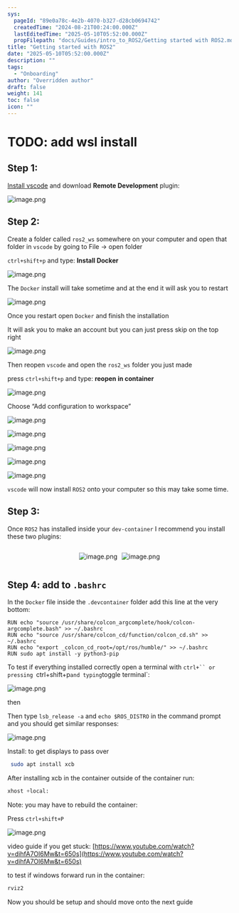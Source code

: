 ```yaml
---
sys:
  pageId: "89e0a78c-4e2b-4070-b327-d28cb0694742"
  createdTime: "2024-08-21T00:24:00.000Z"
  lastEditedTime: "2025-05-10T05:52:00.000Z"
  propFilepath: "docs/Guides/intro_to_ROS2/Getting started with ROS2.md"
title: "Getting started with ROS2"
date: "2025-05-10T05:52:00.000Z"
description: ""
tags:
  - "Onboarding"
author: "Overridden author"
draft: false
weight: 141
toc: false
icon: ""
---
```


# TODO: add wsl install

## Step 1:

[Install vscode](https://code.visualstudio.com/download) and download **Remote Development** plugin:

![image.png](https://prod-files-secure.s3.us-west-2.amazonaws.com/d518164a-d88e-44d1-a4ee-3adb3bd8bce0/efb52993-1881-4a40-b95e-6f020334f022/image.png?X-Amz-Algorithm=AWS4-HMAC-SHA256&X-Amz-Content-Sha256=UNSIGNED-PAYLOAD&X-Amz-Credential=ASIAZI2LB4662JK2O7M4%2F20250615%2Fus-west-2%2Fs3%2Faws4_request&X-Amz-Date=20250615T050927Z&X-Amz-Expires=3600&X-Amz-Security-Token=IQoJb3JpZ2luX2VjEFQaCXVzLXdlc3QtMiJHMEUCIDgmLqMFg8XoMWlSto4u%2BTpJ7yXYxh7ksJKBGirUkJP5AiEAwbFutQjeSCARUB7Ww9RtY%2BhzuiUJRX30TYRbEmxG8MUq%2FwMIPRAAGgw2Mzc0MjMxODM4MDUiDAtCE8XEyHhgiCNMQyrcA96w2UzkRjHN0KqojfnAS7%2FJZS%2BhUVDpWvncNTVYKYa4mZlDDE7OlDjmntpoEjCjMgOIpsAToN4Jkpl71H1qCZnc6bg9yI9G33DPtaayIK3xvcQBfjZrE4VBjlY6461F7qDTUMLI0FCOZ%2FfEc1BWWN2yJndQWf6y%2FdawRHTiSofl1Q2XrY2sWpVqvRC0ODzETYzbfDoWvJU9irgqS4oSn47Eg7OgKcVz9wOZC4PdsthpZcngN0lX4%2B1%2FDzeWIppgteHAbGpYgBefZMDRJ4zf7Ft7DsUvghSZdAWy0syWQHDZiZxL70MY%2B3ef9izP%2FwR%2Fs5ze9B7MhMd6oSYuflV4m62xwL4NzPvyxV6%2FHlBgtngudQoI%2BoOPhbOpHoSg0ezhgXEwYlLnKgMmw2huOhw6O0PpWMFQiZR8VFwblZhnNYfugA%2FOA4%2Ff%2BJV%2FIHDQ67hxR5WjPWfOf9dxkQYmALdJ6chNOAGz1rmWgEKJyPCPNs2iYr%2F4YoKx7a4JWZU%2FjrswVFXCP0AGzw9IEQsRUpcITbAL1MHG0KR1X5w%2B%2Bs8MbxmG7MBg0GOw8tnsXHtPz7%2F2sVyfwlkVXAWs%2FPEGHoU8HMtlvVxSJc%2BuXGNg%2BQHK1jMEV0OMjVUzbfLYg%2FngMKD%2FuMIGOqUBl2MXogPWH5kFNiytu3w%2F%2FBRveP6C%2B6Uesqm4yRBIr5U2SIeqRVYfJIHnF8GxCSl8kqVBW8p75o%2BzJ9PSpbEXZRAMDQOD2XYD1DICfYXbxLrUuuFwe%2B6XzmKC2xuFSI5p7oZ1Ev4K9q%2BOkE4YgqX9K2QYDJqldBYp%2F8%2FbQXD%2Bt7yxgVefSNTEtMSj%2BFBUZX3ykARqzEpxZ%2FhdOMhqiJrXUocAy8ZH&X-Amz-Signature=8da64f03f44af1a39f950c54be92a633e02f3a55e41f90ffc35a3a61841cbad9&X-Amz-SignedHeaders=host&x-amz-checksum-mode=ENABLED&x-id=GetObject)

## Step 2:

Create a folder called `ros2_ws` somewhere on your computer and open that folder in `vscode` by going to File → open folder 

`ctrl+shift+p` and type: **Install Docker**

![image.png](https://prod-files-secure.s3.us-west-2.amazonaws.com/d518164a-d88e-44d1-a4ee-3adb3bd8bce0/2269dc0e-1cd5-47ff-bceb-c04ad9b2eab0/image.png?X-Amz-Algorithm=AWS4-HMAC-SHA256&X-Amz-Content-Sha256=UNSIGNED-PAYLOAD&X-Amz-Credential=ASIAZI2LB4662JK2O7M4%2F20250615%2Fus-west-2%2Fs3%2Faws4_request&X-Amz-Date=20250615T050927Z&X-Amz-Expires=3600&X-Amz-Security-Token=IQoJb3JpZ2luX2VjEFQaCXVzLXdlc3QtMiJHMEUCIDgmLqMFg8XoMWlSto4u%2BTpJ7yXYxh7ksJKBGirUkJP5AiEAwbFutQjeSCARUB7Ww9RtY%2BhzuiUJRX30TYRbEmxG8MUq%2FwMIPRAAGgw2Mzc0MjMxODM4MDUiDAtCE8XEyHhgiCNMQyrcA96w2UzkRjHN0KqojfnAS7%2FJZS%2BhUVDpWvncNTVYKYa4mZlDDE7OlDjmntpoEjCjMgOIpsAToN4Jkpl71H1qCZnc6bg9yI9G33DPtaayIK3xvcQBfjZrE4VBjlY6461F7qDTUMLI0FCOZ%2FfEc1BWWN2yJndQWf6y%2FdawRHTiSofl1Q2XrY2sWpVqvRC0ODzETYzbfDoWvJU9irgqS4oSn47Eg7OgKcVz9wOZC4PdsthpZcngN0lX4%2B1%2FDzeWIppgteHAbGpYgBefZMDRJ4zf7Ft7DsUvghSZdAWy0syWQHDZiZxL70MY%2B3ef9izP%2FwR%2Fs5ze9B7MhMd6oSYuflV4m62xwL4NzPvyxV6%2FHlBgtngudQoI%2BoOPhbOpHoSg0ezhgXEwYlLnKgMmw2huOhw6O0PpWMFQiZR8VFwblZhnNYfugA%2FOA4%2Ff%2BJV%2FIHDQ67hxR5WjPWfOf9dxkQYmALdJ6chNOAGz1rmWgEKJyPCPNs2iYr%2F4YoKx7a4JWZU%2FjrswVFXCP0AGzw9IEQsRUpcITbAL1MHG0KR1X5w%2B%2Bs8MbxmG7MBg0GOw8tnsXHtPz7%2F2sVyfwlkVXAWs%2FPEGHoU8HMtlvVxSJc%2BuXGNg%2BQHK1jMEV0OMjVUzbfLYg%2FngMKD%2FuMIGOqUBl2MXogPWH5kFNiytu3w%2F%2FBRveP6C%2B6Uesqm4yRBIr5U2SIeqRVYfJIHnF8GxCSl8kqVBW8p75o%2BzJ9PSpbEXZRAMDQOD2XYD1DICfYXbxLrUuuFwe%2B6XzmKC2xuFSI5p7oZ1Ev4K9q%2BOkE4YgqX9K2QYDJqldBYp%2F8%2FbQXD%2Bt7yxgVefSNTEtMSj%2BFBUZX3ykARqzEpxZ%2FhdOMhqiJrXUocAy8ZH&X-Amz-Signature=3a819cfb2a2c9b907100f724cd27505ce60fa6c22eb95896ca11841a811efeef&X-Amz-SignedHeaders=host&x-amz-checksum-mode=ENABLED&x-id=GetObject)

The `Docker` install will take sometime and at the end it will ask you to restart

![image.png](https://prod-files-secure.s3.us-west-2.amazonaws.com/d518164a-d88e-44d1-a4ee-3adb3bd8bce0/ed233f78-be33-4b1f-b89c-9c346c0e961e/image.png?X-Amz-Algorithm=AWS4-HMAC-SHA256&X-Amz-Content-Sha256=UNSIGNED-PAYLOAD&X-Amz-Credential=ASIAZI2LB4662JK2O7M4%2F20250615%2Fus-west-2%2Fs3%2Faws4_request&X-Amz-Date=20250615T050927Z&X-Amz-Expires=3600&X-Amz-Security-Token=IQoJb3JpZ2luX2VjEFQaCXVzLXdlc3QtMiJHMEUCIDgmLqMFg8XoMWlSto4u%2BTpJ7yXYxh7ksJKBGirUkJP5AiEAwbFutQjeSCARUB7Ww9RtY%2BhzuiUJRX30TYRbEmxG8MUq%2FwMIPRAAGgw2Mzc0MjMxODM4MDUiDAtCE8XEyHhgiCNMQyrcA96w2UzkRjHN0KqojfnAS7%2FJZS%2BhUVDpWvncNTVYKYa4mZlDDE7OlDjmntpoEjCjMgOIpsAToN4Jkpl71H1qCZnc6bg9yI9G33DPtaayIK3xvcQBfjZrE4VBjlY6461F7qDTUMLI0FCOZ%2FfEc1BWWN2yJndQWf6y%2FdawRHTiSofl1Q2XrY2sWpVqvRC0ODzETYzbfDoWvJU9irgqS4oSn47Eg7OgKcVz9wOZC4PdsthpZcngN0lX4%2B1%2FDzeWIppgteHAbGpYgBefZMDRJ4zf7Ft7DsUvghSZdAWy0syWQHDZiZxL70MY%2B3ef9izP%2FwR%2Fs5ze9B7MhMd6oSYuflV4m62xwL4NzPvyxV6%2FHlBgtngudQoI%2BoOPhbOpHoSg0ezhgXEwYlLnKgMmw2huOhw6O0PpWMFQiZR8VFwblZhnNYfugA%2FOA4%2Ff%2BJV%2FIHDQ67hxR5WjPWfOf9dxkQYmALdJ6chNOAGz1rmWgEKJyPCPNs2iYr%2F4YoKx7a4JWZU%2FjrswVFXCP0AGzw9IEQsRUpcITbAL1MHG0KR1X5w%2B%2Bs8MbxmG7MBg0GOw8tnsXHtPz7%2F2sVyfwlkVXAWs%2FPEGHoU8HMtlvVxSJc%2BuXGNg%2BQHK1jMEV0OMjVUzbfLYg%2FngMKD%2FuMIGOqUBl2MXogPWH5kFNiytu3w%2F%2FBRveP6C%2B6Uesqm4yRBIr5U2SIeqRVYfJIHnF8GxCSl8kqVBW8p75o%2BzJ9PSpbEXZRAMDQOD2XYD1DICfYXbxLrUuuFwe%2B6XzmKC2xuFSI5p7oZ1Ev4K9q%2BOkE4YgqX9K2QYDJqldBYp%2F8%2FbQXD%2Bt7yxgVefSNTEtMSj%2BFBUZX3ykARqzEpxZ%2FhdOMhqiJrXUocAy8ZH&X-Amz-Signature=13e7b269c3132f83f032aaf81da63ebcdebc259fd5a0ae874ed102f96cb18092&X-Amz-SignedHeaders=host&x-amz-checksum-mode=ENABLED&x-id=GetObject)

Once you restart open `Docker` and finish the installation

It will ask you to make an account but you can just press skip on the top right

![image.png](https://prod-files-secure.s3.us-west-2.amazonaws.com/d518164a-d88e-44d1-a4ee-3adb3bd8bce0/21010ad9-1659-4fd9-9f59-9932a09b2a3d/image.png?X-Amz-Algorithm=AWS4-HMAC-SHA256&X-Amz-Content-Sha256=UNSIGNED-PAYLOAD&X-Amz-Credential=ASIAZI2LB4662JK2O7M4%2F20250615%2Fus-west-2%2Fs3%2Faws4_request&X-Amz-Date=20250615T050927Z&X-Amz-Expires=3600&X-Amz-Security-Token=IQoJb3JpZ2luX2VjEFQaCXVzLXdlc3QtMiJHMEUCIDgmLqMFg8XoMWlSto4u%2BTpJ7yXYxh7ksJKBGirUkJP5AiEAwbFutQjeSCARUB7Ww9RtY%2BhzuiUJRX30TYRbEmxG8MUq%2FwMIPRAAGgw2Mzc0MjMxODM4MDUiDAtCE8XEyHhgiCNMQyrcA96w2UzkRjHN0KqojfnAS7%2FJZS%2BhUVDpWvncNTVYKYa4mZlDDE7OlDjmntpoEjCjMgOIpsAToN4Jkpl71H1qCZnc6bg9yI9G33DPtaayIK3xvcQBfjZrE4VBjlY6461F7qDTUMLI0FCOZ%2FfEc1BWWN2yJndQWf6y%2FdawRHTiSofl1Q2XrY2sWpVqvRC0ODzETYzbfDoWvJU9irgqS4oSn47Eg7OgKcVz9wOZC4PdsthpZcngN0lX4%2B1%2FDzeWIppgteHAbGpYgBefZMDRJ4zf7Ft7DsUvghSZdAWy0syWQHDZiZxL70MY%2B3ef9izP%2FwR%2Fs5ze9B7MhMd6oSYuflV4m62xwL4NzPvyxV6%2FHlBgtngudQoI%2BoOPhbOpHoSg0ezhgXEwYlLnKgMmw2huOhw6O0PpWMFQiZR8VFwblZhnNYfugA%2FOA4%2Ff%2BJV%2FIHDQ67hxR5WjPWfOf9dxkQYmALdJ6chNOAGz1rmWgEKJyPCPNs2iYr%2F4YoKx7a4JWZU%2FjrswVFXCP0AGzw9IEQsRUpcITbAL1MHG0KR1X5w%2B%2Bs8MbxmG7MBg0GOw8tnsXHtPz7%2F2sVyfwlkVXAWs%2FPEGHoU8HMtlvVxSJc%2BuXGNg%2BQHK1jMEV0OMjVUzbfLYg%2FngMKD%2FuMIGOqUBl2MXogPWH5kFNiytu3w%2F%2FBRveP6C%2B6Uesqm4yRBIr5U2SIeqRVYfJIHnF8GxCSl8kqVBW8p75o%2BzJ9PSpbEXZRAMDQOD2XYD1DICfYXbxLrUuuFwe%2B6XzmKC2xuFSI5p7oZ1Ev4K9q%2BOkE4YgqX9K2QYDJqldBYp%2F8%2FbQXD%2Bt7yxgVefSNTEtMSj%2BFBUZX3ykARqzEpxZ%2FhdOMhqiJrXUocAy8ZH&X-Amz-Signature=08dadf3d07caeced25c8bce49008e1962878c00fa78749802cbdae3e89acc269&X-Amz-SignedHeaders=host&x-amz-checksum-mode=ENABLED&x-id=GetObject)

Then reopen `vscode` and open the `ros2_ws` folder you just made

press `ctrl+shift+p` and type: **reopen in container**

![image.png](https://prod-files-secure.s3.us-west-2.amazonaws.com/d518164a-d88e-44d1-a4ee-3adb3bd8bce0/4e93b8c2-41ad-488c-8095-c74205196118/image.png?X-Amz-Algorithm=AWS4-HMAC-SHA256&X-Amz-Content-Sha256=UNSIGNED-PAYLOAD&X-Amz-Credential=ASIAZI2LB4662JK2O7M4%2F20250615%2Fus-west-2%2Fs3%2Faws4_request&X-Amz-Date=20250615T050927Z&X-Amz-Expires=3600&X-Amz-Security-Token=IQoJb3JpZ2luX2VjEFQaCXVzLXdlc3QtMiJHMEUCIDgmLqMFg8XoMWlSto4u%2BTpJ7yXYxh7ksJKBGirUkJP5AiEAwbFutQjeSCARUB7Ww9RtY%2BhzuiUJRX30TYRbEmxG8MUq%2FwMIPRAAGgw2Mzc0MjMxODM4MDUiDAtCE8XEyHhgiCNMQyrcA96w2UzkRjHN0KqojfnAS7%2FJZS%2BhUVDpWvncNTVYKYa4mZlDDE7OlDjmntpoEjCjMgOIpsAToN4Jkpl71H1qCZnc6bg9yI9G33DPtaayIK3xvcQBfjZrE4VBjlY6461F7qDTUMLI0FCOZ%2FfEc1BWWN2yJndQWf6y%2FdawRHTiSofl1Q2XrY2sWpVqvRC0ODzETYzbfDoWvJU9irgqS4oSn47Eg7OgKcVz9wOZC4PdsthpZcngN0lX4%2B1%2FDzeWIppgteHAbGpYgBefZMDRJ4zf7Ft7DsUvghSZdAWy0syWQHDZiZxL70MY%2B3ef9izP%2FwR%2Fs5ze9B7MhMd6oSYuflV4m62xwL4NzPvyxV6%2FHlBgtngudQoI%2BoOPhbOpHoSg0ezhgXEwYlLnKgMmw2huOhw6O0PpWMFQiZR8VFwblZhnNYfugA%2FOA4%2Ff%2BJV%2FIHDQ67hxR5WjPWfOf9dxkQYmALdJ6chNOAGz1rmWgEKJyPCPNs2iYr%2F4YoKx7a4JWZU%2FjrswVFXCP0AGzw9IEQsRUpcITbAL1MHG0KR1X5w%2B%2Bs8MbxmG7MBg0GOw8tnsXHtPz7%2F2sVyfwlkVXAWs%2FPEGHoU8HMtlvVxSJc%2BuXGNg%2BQHK1jMEV0OMjVUzbfLYg%2FngMKD%2FuMIGOqUBl2MXogPWH5kFNiytu3w%2F%2FBRveP6C%2B6Uesqm4yRBIr5U2SIeqRVYfJIHnF8GxCSl8kqVBW8p75o%2BzJ9PSpbEXZRAMDQOD2XYD1DICfYXbxLrUuuFwe%2B6XzmKC2xuFSI5p7oZ1Ev4K9q%2BOkE4YgqX9K2QYDJqldBYp%2F8%2FbQXD%2Bt7yxgVefSNTEtMSj%2BFBUZX3ykARqzEpxZ%2FhdOMhqiJrXUocAy8ZH&X-Amz-Signature=7ba554fac603b5e0feb28b62fb3fe9d30c37f31a64af8d7adb7c294ff1323ac1&X-Amz-SignedHeaders=host&x-amz-checksum-mode=ENABLED&x-id=GetObject)

Choose “Add configuration to workspace”

![image.png](https://prod-files-secure.s3.us-west-2.amazonaws.com/d518164a-d88e-44d1-a4ee-3adb3bd8bce0/9560b282-5060-4989-ba37-97e7b2c22476/image.png?X-Amz-Algorithm=AWS4-HMAC-SHA256&X-Amz-Content-Sha256=UNSIGNED-PAYLOAD&X-Amz-Credential=ASIAZI2LB4662JK2O7M4%2F20250615%2Fus-west-2%2Fs3%2Faws4_request&X-Amz-Date=20250615T050927Z&X-Amz-Expires=3600&X-Amz-Security-Token=IQoJb3JpZ2luX2VjEFQaCXVzLXdlc3QtMiJHMEUCIDgmLqMFg8XoMWlSto4u%2BTpJ7yXYxh7ksJKBGirUkJP5AiEAwbFutQjeSCARUB7Ww9RtY%2BhzuiUJRX30TYRbEmxG8MUq%2FwMIPRAAGgw2Mzc0MjMxODM4MDUiDAtCE8XEyHhgiCNMQyrcA96w2UzkRjHN0KqojfnAS7%2FJZS%2BhUVDpWvncNTVYKYa4mZlDDE7OlDjmntpoEjCjMgOIpsAToN4Jkpl71H1qCZnc6bg9yI9G33DPtaayIK3xvcQBfjZrE4VBjlY6461F7qDTUMLI0FCOZ%2FfEc1BWWN2yJndQWf6y%2FdawRHTiSofl1Q2XrY2sWpVqvRC0ODzETYzbfDoWvJU9irgqS4oSn47Eg7OgKcVz9wOZC4PdsthpZcngN0lX4%2B1%2FDzeWIppgteHAbGpYgBefZMDRJ4zf7Ft7DsUvghSZdAWy0syWQHDZiZxL70MY%2B3ef9izP%2FwR%2Fs5ze9B7MhMd6oSYuflV4m62xwL4NzPvyxV6%2FHlBgtngudQoI%2BoOPhbOpHoSg0ezhgXEwYlLnKgMmw2huOhw6O0PpWMFQiZR8VFwblZhnNYfugA%2FOA4%2Ff%2BJV%2FIHDQ67hxR5WjPWfOf9dxkQYmALdJ6chNOAGz1rmWgEKJyPCPNs2iYr%2F4YoKx7a4JWZU%2FjrswVFXCP0AGzw9IEQsRUpcITbAL1MHG0KR1X5w%2B%2Bs8MbxmG7MBg0GOw8tnsXHtPz7%2F2sVyfwlkVXAWs%2FPEGHoU8HMtlvVxSJc%2BuXGNg%2BQHK1jMEV0OMjVUzbfLYg%2FngMKD%2FuMIGOqUBl2MXogPWH5kFNiytu3w%2F%2FBRveP6C%2B6Uesqm4yRBIr5U2SIeqRVYfJIHnF8GxCSl8kqVBW8p75o%2BzJ9PSpbEXZRAMDQOD2XYD1DICfYXbxLrUuuFwe%2B6XzmKC2xuFSI5p7oZ1Ev4K9q%2BOkE4YgqX9K2QYDJqldBYp%2F8%2FbQXD%2Bt7yxgVefSNTEtMSj%2BFBUZX3ykARqzEpxZ%2FhdOMhqiJrXUocAy8ZH&X-Amz-Signature=a3f9025834e26153308046e7a3c83d8d65e9bfd80d65a1e81930b5df54872d7f&X-Amz-SignedHeaders=host&x-amz-checksum-mode=ENABLED&x-id=GetObject)

![image.png](https://prod-files-secure.s3.us-west-2.amazonaws.com/d518164a-d88e-44d1-a4ee-3adb3bd8bce0/2ee63f81-886b-48e8-a553-dc6e5eac99e4/image.png?X-Amz-Algorithm=AWS4-HMAC-SHA256&X-Amz-Content-Sha256=UNSIGNED-PAYLOAD&X-Amz-Credential=ASIAZI2LB4662JK2O7M4%2F20250615%2Fus-west-2%2Fs3%2Faws4_request&X-Amz-Date=20250615T050927Z&X-Amz-Expires=3600&X-Amz-Security-Token=IQoJb3JpZ2luX2VjEFQaCXVzLXdlc3QtMiJHMEUCIDgmLqMFg8XoMWlSto4u%2BTpJ7yXYxh7ksJKBGirUkJP5AiEAwbFutQjeSCARUB7Ww9RtY%2BhzuiUJRX30TYRbEmxG8MUq%2FwMIPRAAGgw2Mzc0MjMxODM4MDUiDAtCE8XEyHhgiCNMQyrcA96w2UzkRjHN0KqojfnAS7%2FJZS%2BhUVDpWvncNTVYKYa4mZlDDE7OlDjmntpoEjCjMgOIpsAToN4Jkpl71H1qCZnc6bg9yI9G33DPtaayIK3xvcQBfjZrE4VBjlY6461F7qDTUMLI0FCOZ%2FfEc1BWWN2yJndQWf6y%2FdawRHTiSofl1Q2XrY2sWpVqvRC0ODzETYzbfDoWvJU9irgqS4oSn47Eg7OgKcVz9wOZC4PdsthpZcngN0lX4%2B1%2FDzeWIppgteHAbGpYgBefZMDRJ4zf7Ft7DsUvghSZdAWy0syWQHDZiZxL70MY%2B3ef9izP%2FwR%2Fs5ze9B7MhMd6oSYuflV4m62xwL4NzPvyxV6%2FHlBgtngudQoI%2BoOPhbOpHoSg0ezhgXEwYlLnKgMmw2huOhw6O0PpWMFQiZR8VFwblZhnNYfugA%2FOA4%2Ff%2BJV%2FIHDQ67hxR5WjPWfOf9dxkQYmALdJ6chNOAGz1rmWgEKJyPCPNs2iYr%2F4YoKx7a4JWZU%2FjrswVFXCP0AGzw9IEQsRUpcITbAL1MHG0KR1X5w%2B%2Bs8MbxmG7MBg0GOw8tnsXHtPz7%2F2sVyfwlkVXAWs%2FPEGHoU8HMtlvVxSJc%2BuXGNg%2BQHK1jMEV0OMjVUzbfLYg%2FngMKD%2FuMIGOqUBl2MXogPWH5kFNiytu3w%2F%2FBRveP6C%2B6Uesqm4yRBIr5U2SIeqRVYfJIHnF8GxCSl8kqVBW8p75o%2BzJ9PSpbEXZRAMDQOD2XYD1DICfYXbxLrUuuFwe%2B6XzmKC2xuFSI5p7oZ1Ev4K9q%2BOkE4YgqX9K2QYDJqldBYp%2F8%2FbQXD%2Bt7yxgVefSNTEtMSj%2BFBUZX3ykARqzEpxZ%2FhdOMhqiJrXUocAy8ZH&X-Amz-Signature=f6334cadf6be89a583f2b5fc0677dd3f9527eda3463b3d11a935c6c3588bbb2b&X-Amz-SignedHeaders=host&x-amz-checksum-mode=ENABLED&x-id=GetObject)

![image.png](https://prod-files-secure.s3.us-west-2.amazonaws.com/d518164a-d88e-44d1-a4ee-3adb3bd8bce0/ae1580b2-b048-407e-aed9-b584224a7a04/image.png?X-Amz-Algorithm=AWS4-HMAC-SHA256&X-Amz-Content-Sha256=UNSIGNED-PAYLOAD&X-Amz-Credential=ASIAZI2LB4662JK2O7M4%2F20250615%2Fus-west-2%2Fs3%2Faws4_request&X-Amz-Date=20250615T050927Z&X-Amz-Expires=3600&X-Amz-Security-Token=IQoJb3JpZ2luX2VjEFQaCXVzLXdlc3QtMiJHMEUCIDgmLqMFg8XoMWlSto4u%2BTpJ7yXYxh7ksJKBGirUkJP5AiEAwbFutQjeSCARUB7Ww9RtY%2BhzuiUJRX30TYRbEmxG8MUq%2FwMIPRAAGgw2Mzc0MjMxODM4MDUiDAtCE8XEyHhgiCNMQyrcA96w2UzkRjHN0KqojfnAS7%2FJZS%2BhUVDpWvncNTVYKYa4mZlDDE7OlDjmntpoEjCjMgOIpsAToN4Jkpl71H1qCZnc6bg9yI9G33DPtaayIK3xvcQBfjZrE4VBjlY6461F7qDTUMLI0FCOZ%2FfEc1BWWN2yJndQWf6y%2FdawRHTiSofl1Q2XrY2sWpVqvRC0ODzETYzbfDoWvJU9irgqS4oSn47Eg7OgKcVz9wOZC4PdsthpZcngN0lX4%2B1%2FDzeWIppgteHAbGpYgBefZMDRJ4zf7Ft7DsUvghSZdAWy0syWQHDZiZxL70MY%2B3ef9izP%2FwR%2Fs5ze9B7MhMd6oSYuflV4m62xwL4NzPvyxV6%2FHlBgtngudQoI%2BoOPhbOpHoSg0ezhgXEwYlLnKgMmw2huOhw6O0PpWMFQiZR8VFwblZhnNYfugA%2FOA4%2Ff%2BJV%2FIHDQ67hxR5WjPWfOf9dxkQYmALdJ6chNOAGz1rmWgEKJyPCPNs2iYr%2F4YoKx7a4JWZU%2FjrswVFXCP0AGzw9IEQsRUpcITbAL1MHG0KR1X5w%2B%2Bs8MbxmG7MBg0GOw8tnsXHtPz7%2F2sVyfwlkVXAWs%2FPEGHoU8HMtlvVxSJc%2BuXGNg%2BQHK1jMEV0OMjVUzbfLYg%2FngMKD%2FuMIGOqUBl2MXogPWH5kFNiytu3w%2F%2FBRveP6C%2B6Uesqm4yRBIr5U2SIeqRVYfJIHnF8GxCSl8kqVBW8p75o%2BzJ9PSpbEXZRAMDQOD2XYD1DICfYXbxLrUuuFwe%2B6XzmKC2xuFSI5p7oZ1Ev4K9q%2BOkE4YgqX9K2QYDJqldBYp%2F8%2FbQXD%2Bt7yxgVefSNTEtMSj%2BFBUZX3ykARqzEpxZ%2FhdOMhqiJrXUocAy8ZH&X-Amz-Signature=3d39e9464c8db30e29f27b87d75abb63c88b5185d7c4f9e1c4985caa16dd261e&X-Amz-SignedHeaders=host&x-amz-checksum-mode=ENABLED&x-id=GetObject)

![image.png](https://prod-files-secure.s3.us-west-2.amazonaws.com/d518164a-d88e-44d1-a4ee-3adb3bd8bce0/53255b28-f75e-430f-b9e3-c0ac8577e42b/image.png?X-Amz-Algorithm=AWS4-HMAC-SHA256&X-Amz-Content-Sha256=UNSIGNED-PAYLOAD&X-Amz-Credential=ASIAZI2LB4662JK2O7M4%2F20250615%2Fus-west-2%2Fs3%2Faws4_request&X-Amz-Date=20250615T050927Z&X-Amz-Expires=3600&X-Amz-Security-Token=IQoJb3JpZ2luX2VjEFQaCXVzLXdlc3QtMiJHMEUCIDgmLqMFg8XoMWlSto4u%2BTpJ7yXYxh7ksJKBGirUkJP5AiEAwbFutQjeSCARUB7Ww9RtY%2BhzuiUJRX30TYRbEmxG8MUq%2FwMIPRAAGgw2Mzc0MjMxODM4MDUiDAtCE8XEyHhgiCNMQyrcA96w2UzkRjHN0KqojfnAS7%2FJZS%2BhUVDpWvncNTVYKYa4mZlDDE7OlDjmntpoEjCjMgOIpsAToN4Jkpl71H1qCZnc6bg9yI9G33DPtaayIK3xvcQBfjZrE4VBjlY6461F7qDTUMLI0FCOZ%2FfEc1BWWN2yJndQWf6y%2FdawRHTiSofl1Q2XrY2sWpVqvRC0ODzETYzbfDoWvJU9irgqS4oSn47Eg7OgKcVz9wOZC4PdsthpZcngN0lX4%2B1%2FDzeWIppgteHAbGpYgBefZMDRJ4zf7Ft7DsUvghSZdAWy0syWQHDZiZxL70MY%2B3ef9izP%2FwR%2Fs5ze9B7MhMd6oSYuflV4m62xwL4NzPvyxV6%2FHlBgtngudQoI%2BoOPhbOpHoSg0ezhgXEwYlLnKgMmw2huOhw6O0PpWMFQiZR8VFwblZhnNYfugA%2FOA4%2Ff%2BJV%2FIHDQ67hxR5WjPWfOf9dxkQYmALdJ6chNOAGz1rmWgEKJyPCPNs2iYr%2F4YoKx7a4JWZU%2FjrswVFXCP0AGzw9IEQsRUpcITbAL1MHG0KR1X5w%2B%2Bs8MbxmG7MBg0GOw8tnsXHtPz7%2F2sVyfwlkVXAWs%2FPEGHoU8HMtlvVxSJc%2BuXGNg%2BQHK1jMEV0OMjVUzbfLYg%2FngMKD%2FuMIGOqUBl2MXogPWH5kFNiytu3w%2F%2FBRveP6C%2B6Uesqm4yRBIr5U2SIeqRVYfJIHnF8GxCSl8kqVBW8p75o%2BzJ9PSpbEXZRAMDQOD2XYD1DICfYXbxLrUuuFwe%2B6XzmKC2xuFSI5p7oZ1Ev4K9q%2BOkE4YgqX9K2QYDJqldBYp%2F8%2FbQXD%2Bt7yxgVefSNTEtMSj%2BFBUZX3ykARqzEpxZ%2FhdOMhqiJrXUocAy8ZH&X-Amz-Signature=1d63b9260874d2f7aef3ad8f390e26c642304532c6a78832fc5fcbbd15a659ae&X-Amz-SignedHeaders=host&x-amz-checksum-mode=ENABLED&x-id=GetObject)

![image.png](https://prod-files-secure.s3.us-west-2.amazonaws.com/d518164a-d88e-44d1-a4ee-3adb3bd8bce0/7c562767-5af9-4ffb-97d1-327bcdf4ee00/image.png?X-Amz-Algorithm=AWS4-HMAC-SHA256&X-Amz-Content-Sha256=UNSIGNED-PAYLOAD&X-Amz-Credential=ASIAZI2LB4662JK2O7M4%2F20250615%2Fus-west-2%2Fs3%2Faws4_request&X-Amz-Date=20250615T050927Z&X-Amz-Expires=3600&X-Amz-Security-Token=IQoJb3JpZ2luX2VjEFQaCXVzLXdlc3QtMiJHMEUCIDgmLqMFg8XoMWlSto4u%2BTpJ7yXYxh7ksJKBGirUkJP5AiEAwbFutQjeSCARUB7Ww9RtY%2BhzuiUJRX30TYRbEmxG8MUq%2FwMIPRAAGgw2Mzc0MjMxODM4MDUiDAtCE8XEyHhgiCNMQyrcA96w2UzkRjHN0KqojfnAS7%2FJZS%2BhUVDpWvncNTVYKYa4mZlDDE7OlDjmntpoEjCjMgOIpsAToN4Jkpl71H1qCZnc6bg9yI9G33DPtaayIK3xvcQBfjZrE4VBjlY6461F7qDTUMLI0FCOZ%2FfEc1BWWN2yJndQWf6y%2FdawRHTiSofl1Q2XrY2sWpVqvRC0ODzETYzbfDoWvJU9irgqS4oSn47Eg7OgKcVz9wOZC4PdsthpZcngN0lX4%2B1%2FDzeWIppgteHAbGpYgBefZMDRJ4zf7Ft7DsUvghSZdAWy0syWQHDZiZxL70MY%2B3ef9izP%2FwR%2Fs5ze9B7MhMd6oSYuflV4m62xwL4NzPvyxV6%2FHlBgtngudQoI%2BoOPhbOpHoSg0ezhgXEwYlLnKgMmw2huOhw6O0PpWMFQiZR8VFwblZhnNYfugA%2FOA4%2Ff%2BJV%2FIHDQ67hxR5WjPWfOf9dxkQYmALdJ6chNOAGz1rmWgEKJyPCPNs2iYr%2F4YoKx7a4JWZU%2FjrswVFXCP0AGzw9IEQsRUpcITbAL1MHG0KR1X5w%2B%2Bs8MbxmG7MBg0GOw8tnsXHtPz7%2F2sVyfwlkVXAWs%2FPEGHoU8HMtlvVxSJc%2BuXGNg%2BQHK1jMEV0OMjVUzbfLYg%2FngMKD%2FuMIGOqUBl2MXogPWH5kFNiytu3w%2F%2FBRveP6C%2B6Uesqm4yRBIr5U2SIeqRVYfJIHnF8GxCSl8kqVBW8p75o%2BzJ9PSpbEXZRAMDQOD2XYD1DICfYXbxLrUuuFwe%2B6XzmKC2xuFSI5p7oZ1Ev4K9q%2BOkE4YgqX9K2QYDJqldBYp%2F8%2FbQXD%2Bt7yxgVefSNTEtMSj%2BFBUZX3ykARqzEpxZ%2FhdOMhqiJrXUocAy8ZH&X-Amz-Signature=5defacdc3ee07e578ec9172d0a46713ec24a097ac2aac189fd0c0e6611ffc16c&X-Amz-SignedHeaders=host&x-amz-checksum-mode=ENABLED&x-id=GetObject)

`vscode` will now install `ROS2` onto your computer so this may take some time.

## Step 3:

Once `ROS2` has installed inside your `dev-container` I recommend you install these two plugins:

<div style="display: flex;flex-direction: row; column-gap:10px; max-width: 630px;justify-content: center;">
<div>

![image.png](https://prod-files-secure.s3.us-west-2.amazonaws.com/d518164a-d88e-44d1-a4ee-3adb3bd8bce0/3fc3d550-5a54-4ba1-ba6b-faa01cdb7369/image.png?X-Amz-Algorithm=AWS4-HMAC-SHA256&X-Amz-Content-Sha256=UNSIGNED-PAYLOAD&X-Amz-Credential=ASIAZI2LB466266DUHS4%2F20250615%2Fus-west-2%2Fs3%2Faws4_request&X-Amz-Date=20250615T050932Z&X-Amz-Expires=3600&X-Amz-Security-Token=IQoJb3JpZ2luX2VjEFUaCXVzLXdlc3QtMiJGMEQCIAuMaavNehkf0jBXY3vw71CPve%2B1DrZDtNlETl4JYRcAAiAI91AVXutp5EgQ1pVkgZ2IkJbufq4QbuzXe0fQrgyrNSr%2FAwg%2BEAAaDDYzNzQyMzE4MzgwNSIMFGrheDo%2BivsSVX7BKtwDzDD8RQY4nXE5k5RB3My2VUFKR%2B%2FyBH%2Fx%2Bvz40kahglwKiKaHS2cPBHgX4pueIxVU5Y%2FAPRCAw6J9oloGEN5gngmc0okwaJfO12%2FIkEkM0r4JR2cTymy8pXTLnQk6nWQvgyRsDOrTn43cIUuiWWUdavZTJZHx%2F3lQI9RpEDpc0n%2Fbkg80BQSgkhCnbeShOq3fCCmef80cPXKFAav7XwE%2F6eCQEVQERmbcR1yJUdZYhhLsITbg6JGvtQBvAxxVd%2FSjK6jxT%2B8m1jvmaWAbn6SSSiytlD9%2Bl6iH5x0MKGxrfqolEdizN0%2BB7Tu%2FCKe4WqH1AFZp7jmiEacGZpiwz4of4O1wKGu%2FzK968AepCoLeTNlhrnwZl5%2FS%2FMiKCP1rMet6gljqyJOcj0a5%2Fjkx9p8%2Fv7Hnjg4AG%2BeCcSKSjB3E3LshR2wlQq6JpwpCc2QvG%2FlCxNv5ZPexVdvZyUw1mpcBkKQdOWwCXIkhiF%2BThEpoD2vbB2us9yntOJwkJy0jPCKJ%2BTLFRoU1NvMlY2qjjiOJ%2BJlW9IJvhQY2FP5xFuA48mwYNjrk415MzClHC7axhwPxcRRhGSpcXO%2FyXYy6khwIC2arGQ1ATOh%2FDhalmHX8fklXrOo1%2F%2B26jXNOmuAwhKi5wgY6pgH9uK6WnBJQbuxulgZD1a8U8kw%2BTrFl2the91HTWNmzHjqiij2V4I8myWbXuPkvDeqZtf4DtEJBgChgO8vjaJNV5XjkYsKTRqQr2wN7vpUjyfIj4QUYJovuFhQ3Nz7QLw0wTI%2BuN9xCW1JtbjPdSnL5QbOjBrAxHGdt%2FzNtgTX6SXmJzdguX2vVLyrehwHPpQTSgCvJh1gpjyrTgWKz%2F4cVPSHu1JSX&X-Amz-Signature=bd6c0254a198d1bb8311ef33b5d3a61ef12a33242156d0f16a9af927ac87f443&X-Amz-SignedHeaders=host&x-amz-checksum-mode=ENABLED&x-id=GetObject)

</div>
<div>

![image.png](https://prod-files-secure.s3.us-west-2.amazonaws.com/d518164a-d88e-44d1-a4ee-3adb3bd8bce0/d994cc66-13c2-4093-a5a3-f84cf4601a82/image.png?X-Amz-Algorithm=AWS4-HMAC-SHA256&X-Amz-Content-Sha256=UNSIGNED-PAYLOAD&X-Amz-Credential=ASIAZI2LB4664FDEKGIV%2F20250615%2Fus-west-2%2Fs3%2Faws4_request&X-Amz-Date=20250615T050932Z&X-Amz-Expires=3600&X-Amz-Security-Token=IQoJb3JpZ2luX2VjEFUaCXVzLXdlc3QtMiJHMEUCIAikEIMTSSBScAd5N7CIWjodvSxbdlMAUpM4aOO8nb96AiEA39SneeFd%2FwFz4pBR0fOR1jf4Oyu5HwfsV4mqGGwLBesq%2FwMIPRAAGgw2Mzc0MjMxODM4MDUiDFHskj1PNHaOdIxTLyrcAzaf5jurSkcPhJ%2FV1JNYOGOT%2F%2FlQ%2B1ZXLu2TAiB1r1Z%2BGC1XLmjRaMCc6Y8dbMH96szAVwmw3tEBs0g810C3%2BO80ekjehHfLZC76OYnWviW9%2B%2FJNP5Ny%2FU1o2cvvTEGyHoxkZvZ2fUxrWyi6pF2qjBYIVsK8%2FsPS8ajMKMijXj9qDnrNmeU7d04DJXpR6vZBjLqtyr1h97vtPRaKJ4ea8v%2BXHpX%2Bq%2Fp7AN9YNRghtDnbDEp6vJk224vnazVl1jTOKDEhljrLvsbZV%2BS1%2BrQRJH9xakJ6aG4W0wpgf31eb%2BvufYMvhSLmhspPJoGlVCDKwSrxXjv974LM07nLFv5wL2tFd2UH%2Fk8g4W3%2F1050vszP3t8d2p5yg5jf%2FtozPY6NCbcAwhtkQIgh1mWM6YyVHCeDUxWQW2Sp%2FysgBBW4HkIlVeUbgRTwseyUFQJWVbnghKU9Wgah7aBKbaQqLBDKNa5njNat9tJNRXbrW7o6DCWy%2FNvj4Jlvh4MMYCPwKygij8kDkwkM44%2FqQJxGdslwAGtCC9dyhaiMsgFO%2FC4DBr0up12gFpA0%2BDGxb6t6hfPH4tzrAX2nZxuf3D7gQgzjW1YkszkQ%2BYIhcrWYLIoYv4O8kfq%2BugvSTFHys5HKMPGSucIGOqUBuAZRkWGouHOj4oVJF5zILmvfyT7C0nQKi64VISEwVrIR79tKLFlJ9Oga%2FcU3x64qYTOWK7EeX1%2B2h3QTBdsIJXCsb4TyHm3NiIzWe8D6Vrl6xuuFCxNAkk5JilnEoRZk7s3hkY2MA%2FEvsd6eRJoPQwauZzHNW8kkqPpGqy88jO45hTycIg3Fo7OXEou8BcvgtneYXYsJUzMmsCDmx%2BKL5UAHcCGG&X-Amz-Signature=8baae890bacafc4ce8889cc8ee3b2090ae675cc0ec7792c97bf6de5afcf033ec&X-Amz-SignedHeaders=host&x-amz-checksum-mode=ENABLED&x-id=GetObject)

</div>
</div>

## Step 4: add to `.bashrc`

In the `Docker` file inside the `.devcontainer` folder add this line at the very bottom: 

```docker
RUN echo "source /usr/share/colcon_argcomplete/hook/colcon-argcomplete.bash" >> ~/.bashrc
RUN echo "source /usr/share/colcon_cd/function/colcon_cd.sh" >> ~/.bashrc
RUN echo "export _colcon_cd_root=/opt/ros/humble/" >> ~/.bashrc
RUN sudo apt install -y python3-pip 
```

To test if everything installed correctly open a terminal with `ctrl+`` or pressing `ctrl+shift+p` and typing `toggle terminal`:

![image.png](https://prod-files-secure.s3.us-west-2.amazonaws.com/d518164a-d88e-44d1-a4ee-3adb3bd8bce0/6a4943d8-b04e-4c02-9a58-775f3384d1a5/image.png?X-Amz-Algorithm=AWS4-HMAC-SHA256&X-Amz-Content-Sha256=UNSIGNED-PAYLOAD&X-Amz-Credential=ASIAZI2LB4662JK2O7M4%2F20250615%2Fus-west-2%2Fs3%2Faws4_request&X-Amz-Date=20250615T050927Z&X-Amz-Expires=3600&X-Amz-Security-Token=IQoJb3JpZ2luX2VjEFQaCXVzLXdlc3QtMiJHMEUCIDgmLqMFg8XoMWlSto4u%2BTpJ7yXYxh7ksJKBGirUkJP5AiEAwbFutQjeSCARUB7Ww9RtY%2BhzuiUJRX30TYRbEmxG8MUq%2FwMIPRAAGgw2Mzc0MjMxODM4MDUiDAtCE8XEyHhgiCNMQyrcA96w2UzkRjHN0KqojfnAS7%2FJZS%2BhUVDpWvncNTVYKYa4mZlDDE7OlDjmntpoEjCjMgOIpsAToN4Jkpl71H1qCZnc6bg9yI9G33DPtaayIK3xvcQBfjZrE4VBjlY6461F7qDTUMLI0FCOZ%2FfEc1BWWN2yJndQWf6y%2FdawRHTiSofl1Q2XrY2sWpVqvRC0ODzETYzbfDoWvJU9irgqS4oSn47Eg7OgKcVz9wOZC4PdsthpZcngN0lX4%2B1%2FDzeWIppgteHAbGpYgBefZMDRJ4zf7Ft7DsUvghSZdAWy0syWQHDZiZxL70MY%2B3ef9izP%2FwR%2Fs5ze9B7MhMd6oSYuflV4m62xwL4NzPvyxV6%2FHlBgtngudQoI%2BoOPhbOpHoSg0ezhgXEwYlLnKgMmw2huOhw6O0PpWMFQiZR8VFwblZhnNYfugA%2FOA4%2Ff%2BJV%2FIHDQ67hxR5WjPWfOf9dxkQYmALdJ6chNOAGz1rmWgEKJyPCPNs2iYr%2F4YoKx7a4JWZU%2FjrswVFXCP0AGzw9IEQsRUpcITbAL1MHG0KR1X5w%2B%2Bs8MbxmG7MBg0GOw8tnsXHtPz7%2F2sVyfwlkVXAWs%2FPEGHoU8HMtlvVxSJc%2BuXGNg%2BQHK1jMEV0OMjVUzbfLYg%2FngMKD%2FuMIGOqUBl2MXogPWH5kFNiytu3w%2F%2FBRveP6C%2B6Uesqm4yRBIr5U2SIeqRVYfJIHnF8GxCSl8kqVBW8p75o%2BzJ9PSpbEXZRAMDQOD2XYD1DICfYXbxLrUuuFwe%2B6XzmKC2xuFSI5p7oZ1Ev4K9q%2BOkE4YgqX9K2QYDJqldBYp%2F8%2FbQXD%2Bt7yxgVefSNTEtMSj%2BFBUZX3ykARqzEpxZ%2FhdOMhqiJrXUocAy8ZH&X-Amz-Signature=f3aac95c2be62e31a7084528499f6f230aef0802eebd509c3b017a52783b1ef0&X-Amz-SignedHeaders=host&x-amz-checksum-mode=ENABLED&x-id=GetObject)

then 

Then type `lsb_release -a` and `echo $ROS_DISTRO` in the command prompt and you should get similar responses:

![image.png](https://prod-files-secure.s3.us-west-2.amazonaws.com/d518164a-d88e-44d1-a4ee-3adb3bd8bce0/3e635dec-a805-4e85-8b9e-d000e5b71a4e/image.png?X-Amz-Algorithm=AWS4-HMAC-SHA256&X-Amz-Content-Sha256=UNSIGNED-PAYLOAD&X-Amz-Credential=ASIAZI2LB4662JK2O7M4%2F20250615%2Fus-west-2%2Fs3%2Faws4_request&X-Amz-Date=20250615T050927Z&X-Amz-Expires=3600&X-Amz-Security-Token=IQoJb3JpZ2luX2VjEFQaCXVzLXdlc3QtMiJHMEUCIDgmLqMFg8XoMWlSto4u%2BTpJ7yXYxh7ksJKBGirUkJP5AiEAwbFutQjeSCARUB7Ww9RtY%2BhzuiUJRX30TYRbEmxG8MUq%2FwMIPRAAGgw2Mzc0MjMxODM4MDUiDAtCE8XEyHhgiCNMQyrcA96w2UzkRjHN0KqojfnAS7%2FJZS%2BhUVDpWvncNTVYKYa4mZlDDE7OlDjmntpoEjCjMgOIpsAToN4Jkpl71H1qCZnc6bg9yI9G33DPtaayIK3xvcQBfjZrE4VBjlY6461F7qDTUMLI0FCOZ%2FfEc1BWWN2yJndQWf6y%2FdawRHTiSofl1Q2XrY2sWpVqvRC0ODzETYzbfDoWvJU9irgqS4oSn47Eg7OgKcVz9wOZC4PdsthpZcngN0lX4%2B1%2FDzeWIppgteHAbGpYgBefZMDRJ4zf7Ft7DsUvghSZdAWy0syWQHDZiZxL70MY%2B3ef9izP%2FwR%2Fs5ze9B7MhMd6oSYuflV4m62xwL4NzPvyxV6%2FHlBgtngudQoI%2BoOPhbOpHoSg0ezhgXEwYlLnKgMmw2huOhw6O0PpWMFQiZR8VFwblZhnNYfugA%2FOA4%2Ff%2BJV%2FIHDQ67hxR5WjPWfOf9dxkQYmALdJ6chNOAGz1rmWgEKJyPCPNs2iYr%2F4YoKx7a4JWZU%2FjrswVFXCP0AGzw9IEQsRUpcITbAL1MHG0KR1X5w%2B%2Bs8MbxmG7MBg0GOw8tnsXHtPz7%2F2sVyfwlkVXAWs%2FPEGHoU8HMtlvVxSJc%2BuXGNg%2BQHK1jMEV0OMjVUzbfLYg%2FngMKD%2FuMIGOqUBl2MXogPWH5kFNiytu3w%2F%2FBRveP6C%2B6Uesqm4yRBIr5U2SIeqRVYfJIHnF8GxCSl8kqVBW8p75o%2BzJ9PSpbEXZRAMDQOD2XYD1DICfYXbxLrUuuFwe%2B6XzmKC2xuFSI5p7oZ1Ev4K9q%2BOkE4YgqX9K2QYDJqldBYp%2F8%2FbQXD%2Bt7yxgVefSNTEtMSj%2BFBUZX3ykARqzEpxZ%2FhdOMhqiJrXUocAy8ZH&X-Amz-Signature=51d088c8b816a8290301d1c02f7b52196e4d9241ad20564ea4d9f2036889307f&X-Amz-SignedHeaders=host&x-amz-checksum-mode=ENABLED&x-id=GetObject)

Install:  to get displays to pass over

```bash
 sudo apt install xcb
```

After installing xcb in the container outside of the container run:

```python
xhost +local:
```

Note: you may have to rebuild the container:

Press `ctrl+shift+P`

![image.png](https://prod-files-secure.s3.us-west-2.amazonaws.com/d518164a-d88e-44d1-a4ee-3adb3bd8bce0/6c2be660-2618-4c38-9c26-53554f7a0b7b/image.png?X-Amz-Algorithm=AWS4-HMAC-SHA256&X-Amz-Content-Sha256=UNSIGNED-PAYLOAD&X-Amz-Credential=ASIAZI2LB4662JK2O7M4%2F20250615%2Fus-west-2%2Fs3%2Faws4_request&X-Amz-Date=20250615T050927Z&X-Amz-Expires=3600&X-Amz-Security-Token=IQoJb3JpZ2luX2VjEFQaCXVzLXdlc3QtMiJHMEUCIDgmLqMFg8XoMWlSto4u%2BTpJ7yXYxh7ksJKBGirUkJP5AiEAwbFutQjeSCARUB7Ww9RtY%2BhzuiUJRX30TYRbEmxG8MUq%2FwMIPRAAGgw2Mzc0MjMxODM4MDUiDAtCE8XEyHhgiCNMQyrcA96w2UzkRjHN0KqojfnAS7%2FJZS%2BhUVDpWvncNTVYKYa4mZlDDE7OlDjmntpoEjCjMgOIpsAToN4Jkpl71H1qCZnc6bg9yI9G33DPtaayIK3xvcQBfjZrE4VBjlY6461F7qDTUMLI0FCOZ%2FfEc1BWWN2yJndQWf6y%2FdawRHTiSofl1Q2XrY2sWpVqvRC0ODzETYzbfDoWvJU9irgqS4oSn47Eg7OgKcVz9wOZC4PdsthpZcngN0lX4%2B1%2FDzeWIppgteHAbGpYgBefZMDRJ4zf7Ft7DsUvghSZdAWy0syWQHDZiZxL70MY%2B3ef9izP%2FwR%2Fs5ze9B7MhMd6oSYuflV4m62xwL4NzPvyxV6%2FHlBgtngudQoI%2BoOPhbOpHoSg0ezhgXEwYlLnKgMmw2huOhw6O0PpWMFQiZR8VFwblZhnNYfugA%2FOA4%2Ff%2BJV%2FIHDQ67hxR5WjPWfOf9dxkQYmALdJ6chNOAGz1rmWgEKJyPCPNs2iYr%2F4YoKx7a4JWZU%2FjrswVFXCP0AGzw9IEQsRUpcITbAL1MHG0KR1X5w%2B%2Bs8MbxmG7MBg0GOw8tnsXHtPz7%2F2sVyfwlkVXAWs%2FPEGHoU8HMtlvVxSJc%2BuXGNg%2BQHK1jMEV0OMjVUzbfLYg%2FngMKD%2FuMIGOqUBl2MXogPWH5kFNiytu3w%2F%2FBRveP6C%2B6Uesqm4yRBIr5U2SIeqRVYfJIHnF8GxCSl8kqVBW8p75o%2BzJ9PSpbEXZRAMDQOD2XYD1DICfYXbxLrUuuFwe%2B6XzmKC2xuFSI5p7oZ1Ev4K9q%2BOkE4YgqX9K2QYDJqldBYp%2F8%2FbQXD%2Bt7yxgVefSNTEtMSj%2BFBUZX3ykARqzEpxZ%2FhdOMhqiJrXUocAy8ZH&X-Amz-Signature=ff1159403143b5f1b294fe3e9ce732a400f311914cfa7ed51f54a3bb69724061&X-Amz-SignedHeaders=host&x-amz-checksum-mode=ENABLED&x-id=GetObject)

video guide if you get stuck: [https://www.youtube.com/watch?v=dihfA7Ol6Mw&t=650s](https://www.youtube.com/watch?v=dihfA7Ol6Mw&t=650s)

to test if windows forward run in the container:

```bash
rviz2
```

Now you should be setup and should move onto the next guide 
